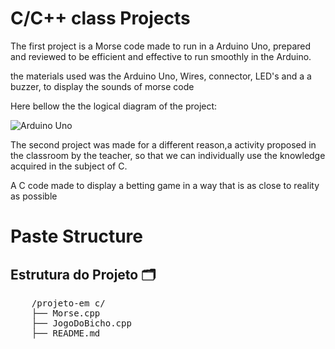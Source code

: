 # C/C++ class Projects 

The first project is a Morse code made to run in a Arduino Uno, prepared and reviewed to be efficient and effective to run smoothly in the Arduino.

the materials used was the Arduino Uno, Wires, connector, LED's and a a buzzer, to display the sounds of morse code

Here bellow the the logical diagram of the project:

![Arduino Uno](https://pin.it/7eIKGbq9G)

The second project was made for a different reason,a activity proposed in the classroom by the teacher, so that we can individually use the knowledge acquired in the subject of C.

A C code made to display a betting game in a way that is as close to reality as possible 

# Paste Structure
 <h2>Estrutura do Projeto 🗂️</h2>
    <pre>
    /projeto-em c/
    ├── Morse.cpp      
    ├── JogoDoBicho.cpp
    ├── README.md       
    </pre>